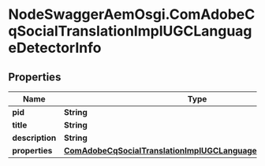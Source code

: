 # NodeSwaggerAemOsgi.ComAdobeCqSocialTranslationImplUGCLanguageDetectorInfo

## Properties
Name | Type | Description | Notes
------------ | ------------- | ------------- | -------------
**pid** | **String** |  | [optional] 
**title** | **String** |  | [optional] 
**description** | **String** |  | [optional] 
**properties** | [**ComAdobeCqSocialTranslationImplUGCLanguageDetectorProperties**](ComAdobeCqSocialTranslationImplUGCLanguageDetectorProperties.md) |  | [optional] 


